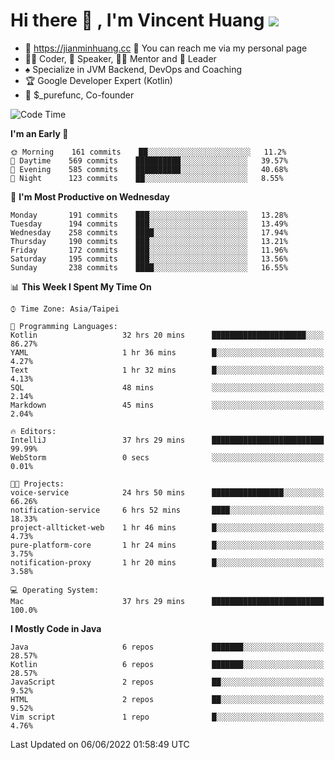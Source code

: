 # Hi there 👋 , I'm Vincent Huang ![](https://komarev.com/ghpvc/?username=Jian-Min-Huang)
- 💎 https://jianminhuang.cc 🙋 You can reach me via my personal page
- 👨‍💻 Coder, 🎤 Speaker, 👨‍🏫 Mentor and 🚀 Leader
- ♠️ Specialize in JVM Backend, DevOps and Coaching
- 🏆 Google Developer Expert (Kotlin)
- 💼 $_purefunc, Co-founder

<!--START_SECTION:waka-->
![Code Time](http://img.shields.io/badge/Code%20Time-0%20secs-blue)

**I'm an Early 🐤** 

```text
🌞 Morning    161 commits    ██░░░░░░░░░░░░░░░░░░░░░░░   11.2% 
🌆 Daytime    569 commits    ██████████░░░░░░░░░░░░░░░   39.57% 
🌃 Evening    585 commits    ██████████░░░░░░░░░░░░░░░   40.68% 
🌙 Night      123 commits    ██░░░░░░░░░░░░░░░░░░░░░░░   8.55%

```
📅 **I'm Most Productive on Wednesday** 

```text
Monday       191 commits    ███░░░░░░░░░░░░░░░░░░░░░░   13.28% 
Tuesday      194 commits    ███░░░░░░░░░░░░░░░░░░░░░░   13.49% 
Wednesday    258 commits    ████░░░░░░░░░░░░░░░░░░░░░   17.94% 
Thursday     190 commits    ███░░░░░░░░░░░░░░░░░░░░░░   13.21% 
Friday       172 commits    ███░░░░░░░░░░░░░░░░░░░░░░   11.96% 
Saturday     195 commits    ███░░░░░░░░░░░░░░░░░░░░░░   13.56% 
Sunday       238 commits    ████░░░░░░░░░░░░░░░░░░░░░   16.55%

```


📊 **This Week I Spent My Time On** 

```text
⌚︎ Time Zone: Asia/Taipei

💬 Programming Languages: 
Kotlin                   32 hrs 20 mins      █████████████████████░░░░   86.27% 
YAML                     1 hr 36 mins        █░░░░░░░░░░░░░░░░░░░░░░░░   4.27% 
Text                     1 hr 32 mins        █░░░░░░░░░░░░░░░░░░░░░░░░   4.13% 
SQL                      48 mins             ░░░░░░░░░░░░░░░░░░░░░░░░░   2.14% 
Markdown                 45 mins             ░░░░░░░░░░░░░░░░░░░░░░░░░   2.04%

🔥 Editors: 
IntelliJ                 37 hrs 29 mins      █████████████████████████   99.99% 
WebStorm                 0 secs              ░░░░░░░░░░░░░░░░░░░░░░░░░   0.01%

🐱‍💻 Projects: 
voice-service            24 hrs 50 mins      ████████████████░░░░░░░░░   66.26% 
notification-service     6 hrs 52 mins       ████░░░░░░░░░░░░░░░░░░░░░   18.33% 
project-allticket-web    1 hr 46 mins        █░░░░░░░░░░░░░░░░░░░░░░░░   4.73% 
pure-platform-core       1 hr 24 mins        █░░░░░░░░░░░░░░░░░░░░░░░░   3.75% 
notification-proxy       1 hr 20 mins        █░░░░░░░░░░░░░░░░░░░░░░░░   3.58%

💻 Operating System: 
Mac                      37 hrs 29 mins      █████████████████████████   100.0%

```

**I Mostly Code in Java** 

```text
Java                     6 repos             ███████░░░░░░░░░░░░░░░░░░   28.57% 
Kotlin                   6 repos             ███████░░░░░░░░░░░░░░░░░░   28.57% 
JavaScript               2 repos             ██░░░░░░░░░░░░░░░░░░░░░░░   9.52% 
HTML                     2 repos             ██░░░░░░░░░░░░░░░░░░░░░░░   9.52% 
Vim script               1 repo              █░░░░░░░░░░░░░░░░░░░░░░░░   4.76%

```



 Last Updated on 06/06/2022 01:58:49 UTC
<!--END_SECTION:waka-->

